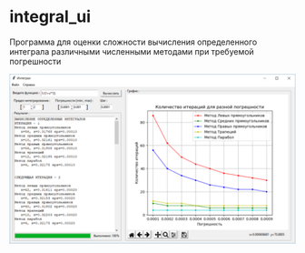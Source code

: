 # integral_ui
Программа для оценки сложности вычисления определенного интеграла различными численными методами при требуемой погрешности

![Скриншот приложения](Скриншот.PNG "Скриншот приложения")
